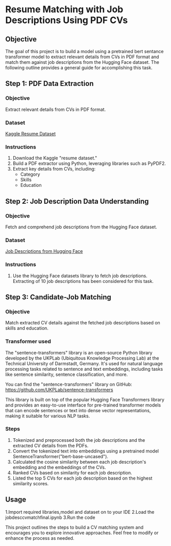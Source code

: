 # Resume Matching with Job Descriptions Using PDF CVs

## Objective

The goal of this project is to build a model using a pretrained bert sentance transformer model to extract relevant details from CVs in PDF format and match them against job descriptions from the Hugging Face dataset. The following outline provides a general guide for accomplishing this task.

## Step 1: PDF Data Extraction

### Objective

Extract relevant details from CVs in PDF format.

### Dataset

[Kaggle Resume Dataset]([link-to-dataset](https://www.kaggle.com/datasets/snehaanbhawal/resume-dataset))

### Instructions

1. Download the Kaggle "resume dataset."
2. Build a PDF extractor using Python, leveraging libraries such as PyPDF2.
3. Extract key details from CVs, including:
   - Category 
   - Skills
   - Education

## Step 2: Job Description Data Understanding

### Objective

Fetch and comprehend job descriptions from the Hugging Face dataset.

### Dataset

[Job Descriptions from Hugging Face]([link-to-dataset](https://huggingface.co/datasets/jacob-hugging-face/job-descriptions/viewer/default/train?row=0))

### Instructions

1. Use the Hugging Face datasets library to fetch job descriptions. Extracting of 10 job descriptions has been considered for this task.

## Step 3: Candidate-Job Matching

### Objective

Match extracted CV details against the fetched job descriptions based on skills and education.

### Transformer used

The "sentence-transformers" library is an open-source Python library developed by the UKPLab (Ubiquitous Knowledge Processing Lab) at the Technical University of Darmstadt, Germany. It's used for natural language processing tasks related to sentence and text embeddings, including tasks like sentence similarity, sentence classification, and more.

You can find the "sentence-transformers" library on GitHub: https://github.com/UKPLab/sentence-transformers

This library is built on top of the popular Hugging Face Transformers library and provides an easy-to-use interface for pre-trained transformer models that can encode sentences or text into dense vector representations, making it suitable for various NLP tasks.

### Steps

1. Tokenized and preprocessed both the job descriptions and the extracted CV details from the PDFs.
2. Convert the tokenized text into embeddings using a pretrained model SentenceTransformer("bert-base-uncased").
3. Calculated the cosine similarity between each job description's embedding and the embeddings of the CVs.
4. Ranked CVs based on similarity for each job description.
5. Listed the top 5 CVs for each job description based on the highest similarity scores.

## Usage
1.Import required libraries,model and dataset on to your IDE
2.Load the jobdesccvmatchfinal.ipynb
3.Run the code


This project outlines the steps to build a CV matching system and encourages you to explore innovative approaches. Feel free to modify or enhance the process as needed.
